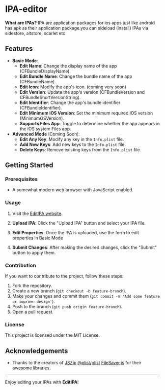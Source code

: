 # IPA-editor

**What are IPAs?**
IPA are application packages for ios apps just like android has apk as their application package.you can sideload (install) IPAs via sidestore, altstore, scarlet etc
## Features
- **Basic Mode**:
  - **Edit Name**: Change the display name of the app (CFBundleDisplayName).
  - **Edit Bundle Name**: Change the bundle name of the app (CFBundleName). 
  - **Edit Icon**: Modify the app's icon. (coming very soon)
  - **Edit Version**: Update the app's version (CFBundleVersion and CFBundleShortVersionString).
  - **Edit Identifier**: Change the app's bundle identifier (CFBundleIdentifier).
  - **Edit Minimum iOS Version**: Set the minimum required iOS version (MinimumOSVersion).
  - **Supports Files App**: Toggle to determine whether the app appears in the iOS system Files app.
- **Advanced Mode** (Coming Soon):
  - **Edit Any Key**: Modify any key in the `Info.plist` file.
  - **Add New Keys**: Add new keys to the `Info.plist` file.
  - **Delete Keys**: Remove existing keys from the `Info.plist` file.

## Getting Started

### Prerequisites
- A somewhat modern web browser with JavaScript enabled.

### Usage
1. Visit the [EditIPA website](https://JagritThukral.github.io/EditIPA).
2. **Upload IPA**: Click the "Upload IPA" button and select your IPA file.
3. **Edit Properties**: Once the IPA is uploaded, use the form to edit  properties in Basic Mode

4. **Submit Changes**: After making the desired changes, click the "Submit" button to apply them.


### Contribution
If you want to contribute to the project, follow these steps:
1. Fork the repository.
2. Create a new branch (`git checkout -b feature-branch`).
3. Make your changes and commit them (`git commit -m 'Add some feature or improve design'`).
4. Push to the branch (`git push origin feature-branch`).
5. Open a pull request.

### License
This project is licensed under the MIT License. 
## Acknowledgements
- Thanks to the creators of [JSZip](https://stuk.github.io/jszip/)  [@plist/plist](https://www.npmjs.com/package/@plist/plist) [FileSaver.js](https://github.com/eligrey/FileSaver.js/) for their awesome libraries.


---

Enjoy editing your IPAs with **EditIPA**!
